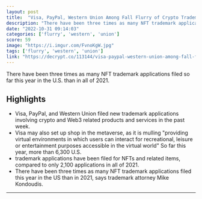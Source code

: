 ```yaml
---
layout: post
title:  "Visa, PayPal, Western Union Among Fall Flurry of Crypto Trademark Filings"
description: "There have been three times as many NFT trademark applications filed so far this year in the U.S. than in all of 2021."
date: "2022-10-31 09:14:03"
categories: ['flurry', 'western', 'union']
score: 59
image: "https://i.imgur.com/FvnoKgW.jpg"
tags: ['flurry', 'western', 'union']
link: "https://decrypt.co/113144/visa-paypal-western-union-among-fall-flurry-of-crypto-trademark-filings"
---
```


There have been three times as many NFT trademark applications filed so far this year in the U.S. than in all of 2021.

## Highlights

- Visa, PayPal, and Western Union filed new trademark applications involving crypto and Web3 related products and services in the past week.
- Visa may also set up shop in the metaverse, as it is mulling "providing virtual environments in which users can interact for recreational, leisure or entertainment purposes accessible in the virtual world" So far this year, more than 6,300 U.S.
- trademark applications have been filed for NFTs and related items, compared to only 2,100 applications in all of 2021.
- There have been three times as many NFT trademark applications filed this year in the US than in 2021, says trademark attorney Mike Kondoudis.

---
